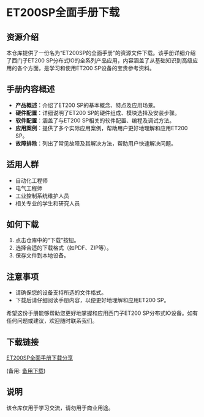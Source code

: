 # ET200SP全面手册下载

## 资源介绍

本仓库提供了一份名为“ET200SP的全面手册”的资源文件下载。该手册详细介绍了西门子ET200 SP分布式IO的全系列产品应用，内容涵盖了从基础知识到高级应用的各个方面，是学习和使用ET200 SP设备的宝贵参考资料。

## 手册内容概述

- **产品概述**：介绍了ET200 SP的基本概念、特点及应用场景。
- **硬件配置**：详细说明了ET200 SP的硬件组成、模块选择及安装步骤。
- **软件配置**：涵盖了与ET200 SP相关的软件配置、编程及调试方法。
- **应用案例**：提供了多个实际应用案例，帮助用户更好地理解和应用ET200 SP。
- **故障排除**：列出了常见故障及其解决方法，帮助用户快速解决问题。

## 适用人群

- 自动化工程师
- 电气工程师
- 工业控制系统维护人员
- 相关专业的学生和研究人员

## 如何下载

1. 点击仓库中的“下载”按钮。
2. 选择合适的下载格式（如PDF、ZIP等）。
3. 保存文件到本地设备。

## 注意事项

- 请确保您的设备支持所选的文件格式。
- 下载后请仔细阅读手册内容，以便更好地理解和应用ET200 SP。

希望这份手册能够帮助您更好地掌握和应用西门子ET200 SP分布式IO设备。如有任何问题或建议，欢迎随时联系我们。

## 下载链接
[ET200SP全面手册下载分享](https://pan.quark.cn/s/a0da7fc69623) 

(备用: [备用下载](https://pan.baidu.com/s/1qSNLvXbwFkjvaM21uYc4lw?pwd=1234))

## 说明

该仓库仅用于学习交流，请勿用于商业用途。
